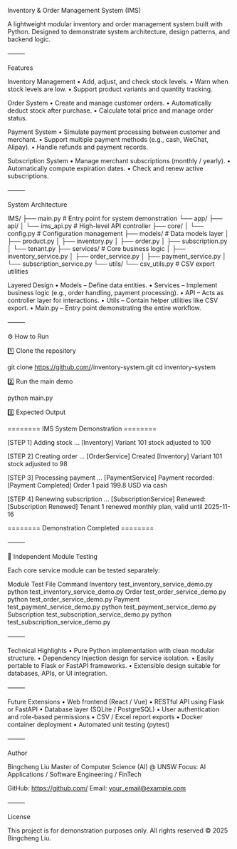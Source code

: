Inventory & Order Management System (IMS)

A lightweight modular inventory and order management system built with Python.
Designed to demonstrate system architecture, design patterns, and backend logic.

⸻

Features

Inventory Management
	•	Add, adjust, and check stock levels.
	•	Warn when stock levels are low.
	•	Support product variants and quantity tracking.

Order System
	•	Create and manage customer orders.
	•	Automatically deduct stock after purchase.
	•	Calculate total price and manage order status.

Payment System
	•	Simulate payment processing between customer and merchant.
	•	Support multiple payment methods (e.g., cash, WeChat, Alipay).
	•	Handle refunds and payment records.

Subscription System
	•	Manage merchant subscriptions (monthly / yearly).
	•	Automatically compute expiration dates.
	•	Check and renew active subscriptions.

⸻

System Architecture

IMS/
├── main.py                        # Entry point for system demonstration
└── app/
    ├── api/
    │   └── ims_api.py             # High-level API controller
    ├── core/
    │   └── config.py              # Configuration management
    ├── models/                    # Data models layer
    │   ├── product.py
    │   ├── inventory.py
    │   ├── order.py
    │   ├── subscription.py
    │   └── tenant.py
    ├── services/                  # Core business logic
    │   ├── inventory_service.py
    │   ├── order_service.py
    │   ├── payment_service.py
    │   └── subscription_service.py
    └── utils/
        └── csv_utils.py           # CSV export utilities

Layered Design
	•	Models – Define data entities.
	•	Services – Implement business logic (e.g., order handling, payment processing).
	•	API – Acts as controller layer for interactions.
	•	Utils – Contain helper utilities like CSV export.
	•	Main.py – Entry point demonstrating the entire workflow.

⸻

⚙️ How to Run

1️⃣ Clone the repository

git clone https://github.com/<yourname>/inventory-system.git
cd inventory-system

2️⃣ Run the main demo

python main.py

3️⃣ Expected Output

======== IMS System Demonstration ========

[STEP 1] Adding stock ...
[Inventory] Variant 101 stock adjusted to 100

[STEP 2] Creating order ...
[OrderService] Created <Order id=1, tenant=1, total=199.8>
[Inventory] Variant 101 stock adjusted to 98

[STEP 3] Processing payment ...
[PaymentService] Payment recorded: <Payment id=1, order=1, amount=199.8, method=cash>
[Payment Completed] Order 1 paid 199.8 USD via cash

[STEP 4] Renewing subscription ...
[SubscriptionService] Renewed: <Subscription tenant=1, plan=monthly, valid_until=2025-11-16>
[Subscription Renewed] Tenant 1 renewed monthly plan, valid until 2025-11-16

======== Demonstration Completed ========


⸻

🧪 Independent Module Testing

Each core service module can be tested separately:

Module	Test File	Command
Inventory	test_inventory_service_demo.py	python test_inventory_service_demo.py
Order	test_order_service_demo.py	python test_order_service_demo.py
Payment	test_payment_service_demo.py	python test_payment_service_demo.py
Subscription	test_subscription_service_demo.py	python test_subscription_service_demo.py


⸻

Technical Highlights
	•	Pure Python implementation with clean modular structure.
	•	Dependency Injection design for service isolation.
	•	Easily portable to Flask or FastAPI frameworks.
	•	Extensible design suitable for databases, APIs, or UI integration.

⸻

Future Extensions
	•	Web frontend (React / Vue)
	•	RESTful API using Flask or FastAPI
	•	Database layer (SQLite / PostgreSQL)
	•	User authentication and role-based permissions
	•	CSV / Excel report exports
	•	Docker container deployment
	•	Automated unit testing (pytest)

⸻

Author

Bingcheng Liu
Master of Computer Science (AI) @ UNSW
Focus: AI Applications / Software Engineering / FinTech

GitHub: https://github.com/
Email: your_email@example.com

⸻

License

This project is for demonstration purposes only.
All rights reserved © 2025 Bingcheng Liu.